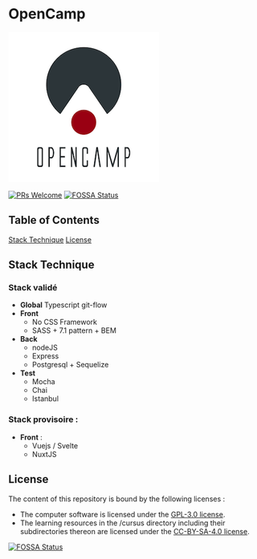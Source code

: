 # OpenCamp

![Open Camp Logo](img/opencamp-logo-m.png)

 [![PRs Welcome](https://img.shields.io/badge/PRs-welcome-brightgreen.svg?style=flat-square)](http://makeapullrequest.com)  [![FOSSA Status](https://app.fossa.com/api/projects/git%2Bgithub.com%2FOpen-Camp%2FOpenCamp.svg?type=shield)](https://app.fossa.com/projects/git%2Bgithub.com%2FOpen-Camp%2FOpenCamp?ref=badge_shield)

## Table of Contents

  [Stack Technique](#stack-technique)
  [License](#license)

## Stack Technique

### Stack validé
  - **Global**
      Typescript
      git-flow
  - **Front**
    - No CSS Framework
    - SASS + 7.1 pattern + BEM
  - **Back**
    - nodeJS
    - Express
    - Postgresql + Sequelize
  - **Test**
    - Mocha
    - Chai
    - Istanbul
  
### Stack provisoire : 
  - **Front** : 
    - Vuejs / Svelte
    - NuxtJS


## License

The content of this repository is bound by the following licenses :

- The computer software is licensed under the [GPL-3.0 license](https://github.com/Open-Camp/OpenCamp/blob/master/LICENSE).
- The learning resources in the /cursus directory including their subdirectories thereon are licensed under the [CC-BY-SA-4.0 license](https://creativecommons.org/licenses/by-sa/4.0/).


[![FOSSA Status](https://app.fossa.io/api/projects/git%2Bgithub.com%2FOpen-Camp%2FOpenCamp.svg?type=large)](https://app.fossa.io/projects/git%2Bgithub.com%2FOpen-Camp%2FOpenCamp?ref=badge_large)
